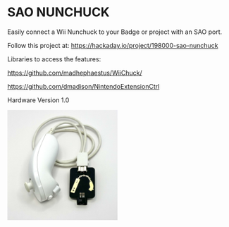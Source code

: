 # SAO NUNCHUCK

Easily connect a Wii Nunchuck to your Badge or project with an SAO port.

Follow this project at: https://hackaday.io/project/198000-sao-nunchuck

Libraries to access the features: 

https://github.com/madhephaestus/WiiChuck/

https://github.com/dmadison/NintendoExtensionCtrl

Hardware Version 1.0 

<img src="Images/SAO Nunchuck V1 Front with Nunchuck.jpeg" height="250">
